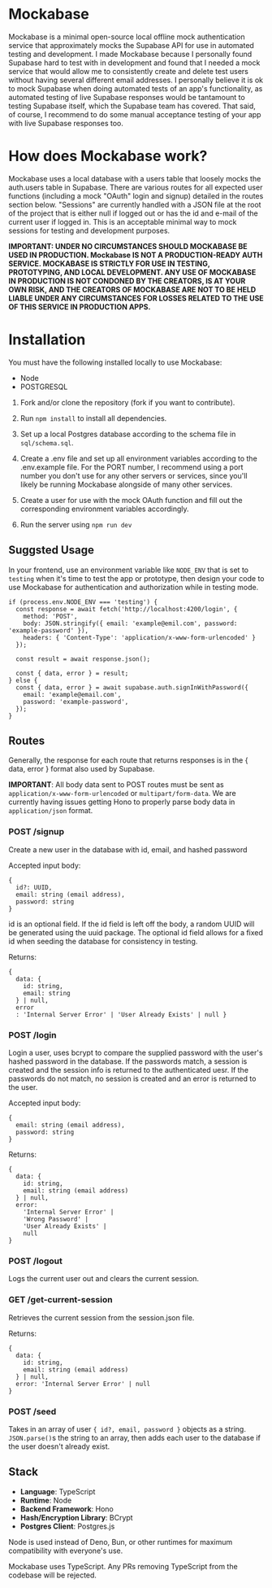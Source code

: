 # Mockabase

Mockabase is a minimal open-source local offline mock authentication service that approximately mocks the Supabase API for use in automated testing and development.  I made Mockabase because I personally found Supabase hard to test with in development and found that I needed a mock service that would allow me to consistently create and delete test users without having several different email addresses.  I personally believe it is ok to mock Supabase when doing automated tests of an app's functionality, as automated testing of live Supabase responses would be tantamount to testing Supabase itself, which the Supabase team has covered.  That said, of course, I recommend to do some manual acceptance testing of your app with live Supabase responses too.

# How does Mockabase work?
Mockabase uses a local database with a users table that loosely mocks the auth.users table in Supabase.  There are various routes for all expected user functions (including a mock "OAuth" login and signup) detailed in the routes section below.  "Sessions" are currently handled with a JSON file at the root of the project that is either null if logged out or has the id and e-mail of the current user if logged in.  This is an acceptable minimal way to mock sessions for testing and development purposes.

**IMPORTANT: UNDER NO CIRCUMSTANCES SHOULD MOCKABASE BE USED IN PRODUCTION.  Mockabase IS NOT A PRODUCTION-READY AUTH SERVICE.  MOCKABASE IS STRICTLY FOR USE IN TESTING, PROTOTYPING, AND LOCAL DEVELOPMENT.  ANY USE OF MOCKABASE IN PRODUCTION IS NOT CONDONED BY THE CREATORS, IS AT YOUR OWN RISK, AND THE CREATORS OF MOCKABASE ARE NOT TO BE HELD LIABLE UNDER ANY CIRCUMSTANCES FOR LOSSES RELATED TO THE USE OF THIS SERVICE IN PRODUCTION APPS.**

# Installation

You must have the following installed locally to use Mockabase:
* Node
* POSTGRESQL

1.  Fork and/or clone the repository (fork if you want to contribute).

2.  Run ```npm install``` to install all dependencies.

3.  Set up a local Postgres database according to the schema file in ```sql/schema.sql```.

4.  Create a .env file and set up all environment variables according to the .env.example file.  For the PORT number, I recommend using a port number you don't use for any other servers or services, since you'll likely be running Mockabase alongside of many other services.

5.  Create a user for use with the mock OAuth function and fill out the corresponding environment variables accordingly.

6.  Run the server using ```npm run dev```

## Suggsted Usage
In your frontend, use an environment variable like ```NODE_ENV``` that is set to ```testing``` when it's time to test the app or prototype, then design your code to use Mockabase for authentication and authorization while in testing mode.

```
if (process.env.NODE_ENV === 'testing') {
  const response = await fetch('http://localhost:4200/login', {
    method: 'POST',
    body: JSON.stringify({ email: 'example@emil.com', password: 'example-password' }),
    headers: { 'Content-Type': 'application/x-www-form-urlencoded' }
  });

  const result = await response.json();

  const { data, error } = result;
} else {
  const { data, error } = await supabase.auth.signInWithPassword({
    email: 'example@email.com',
    password: 'example-password',
  });
}
```

## Routes
Generally, the response for each route that returns responses is in the { data, error } format also used by Supabase.

**IMPORTANT**: All body data sent to POST routes must be sent as ```application/x-www-form-urlencoded``` or ```multipart/form-data```.  We are currently having issues getting Hono to properly parse body data in ```application/json``` format.

### **POST** /signup
Create a new user in the database with id, email, and hashed password

Accepted input body:
```
{
  id?: UUID,
  email: string (email address),
  password: string
}
```
id is an optional field.  If the id field is left off the body, a random UUID will be generated using the uuid package.  The optional id field allows for a fixed id when seeding the database for consistency in testing.

Returns:
```
{
  data: {
    id: string,
    email: string
  } | null,
  error
  : 'Internal Server Error' | 'User Already Exists' | null }
```

### **POST** /login
Login a user, uses bcrypt to compare the supplied password with the user's hashed password in the database.  If the passwords match, a session is created and the session info is returned to the authenticated uesr.  If the passwords do not match, no session is created and an error is returned to the user.

Accepted input body:
```
{
  email: string (email address),
  password: string
}
```
Returns:
```
{
  data: {
    id: string,
    email: string (email address)
  } | null,
  error:
    'Internal Server Error' |
    'Wrong Password' |
    'User Already Exists' |
    null
}
```

### **POST** /logout
Logs the current user out and clears the current session.

### **GET** /get-current-session
Retrieves the current session from the session.json file.

Returns:
```
{
  data: {
    id: string,
    email: string (email address)
  } | null,
  error: 'Internal Server Error' | null
}
```

### **POST** /seed
Takes in an array of user ```{ id?, email, password }``` objects as a string. ```JSON.parse()```s the string to an array, then adds each user to the database if the user doesn't already exist.

## Stack
* **Language**: TypeScript
* **Runtime**: Node
* **Backend Framework**: Hono
* **Hash/Encryption Library**: BCrypt
* **Postgres Client**: Postgres.js

Node is used instead of Deno, Bun, or other runtimes for maximum compatibility with everyone's use.

Mockabase uses TypeScript.  Any PRs removing TypeScript from the codebase will be rejected.
